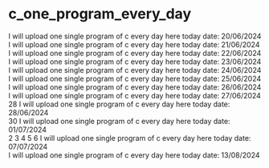 # c_one_program_every_day
I will upload one single program of c every day here today date: 20/06/2024<br> 
I will upload one single program of c every day here today date: 21/06/2024<br> 
I will upload one single program of c every day here today date: 22/06/2024<br> 
I will upload one single program of c every day here today date: 23/06/2024<br> 
I will upload one single program of c every day here today date: 24/06/2024<br> 
I will upload one single program of c every day here today date: 25/06/2024<br> 
I will upload one single program of c every day here today date: 26/06/2024<br> 
I will upload one single program of c every day here today date: 27/06/2024<br> 
28
I will upload one single program of c every day here today date: 28/06/2024<br> 
30
I will upload one single program of c every day here today date: 01/07/2024<br> 
2
3
4
5
6
I will upload one single program of c every day here today date: 07/07/2024<br> 
I will upload one single program of c every day here today date: 13/08/2024<br> 